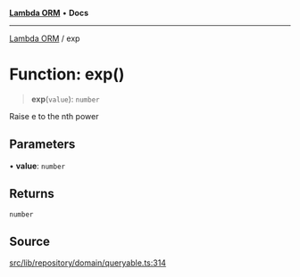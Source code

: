 [**Lambda ORM**](../README.md) • **Docs**

***

[Lambda ORM](../README.md) / exp

# Function: exp()

> **exp**(`value`): `number`

Raise e to the nth power

## Parameters

• **value**: `number`

## Returns

`number`

## Source

[src/lib/repository/domain/queryable.ts:314](https://github.com/lambda-orm/lambdaorm-base/blob/369fa6c47dfcaa18334efd22efe5cc76c83a011a/src/lib/repository/domain/queryable.ts#L314)
